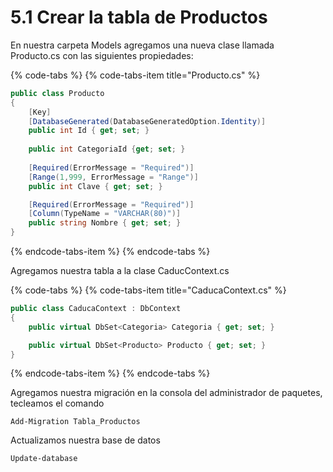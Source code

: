 # 5.1 Crear la tabla de Productos

En nuestra carpeta Models agregamos una nueva clase llamada Producto.cs con las siguientes propiedades:

{% code-tabs %}
{% code-tabs-item title="Producto.cs" %}
```csharp
public class Producto
{ 
    [Key] 
    [DatabaseGenerated(DatabaseGeneratedOption.Identity)] 
    public int Id { get; set; }
    
    public int CategoriaId {get; set; }
            
    [Required(ErrorMessage = "Required")]
    [Range(1,999, ErrorMessage = "Range")]
    public int Clave { get; set; }

    [Required(ErrorMessage = "Required")]
    [Column(TypeName = "VARCHAR(80)")]
    public string Nombre { get; set; }
}
```
{% endcode-tabs-item %}
{% endcode-tabs %}

Agregamos nuestra tabla a la clase CaducContext.cs

{% code-tabs %}
{% code-tabs-item title="CaducaContext.cs" %}
```csharp
public class CaducaContext : DbContext
{
    public virtual DbSet<Categoria> Categoria { get; set; }

    public virtual DbSet<Producto> Producto { get; set; }
}
```
{% endcode-tabs-item %}
{% endcode-tabs %}

Agregamos nuestra migración en la consola del administrador de paquetes, tecleamos el comando

```text
Add-Migration Tabla_Productos
```

Actualizamos nuestra base de datos

```text
Update-database
```


